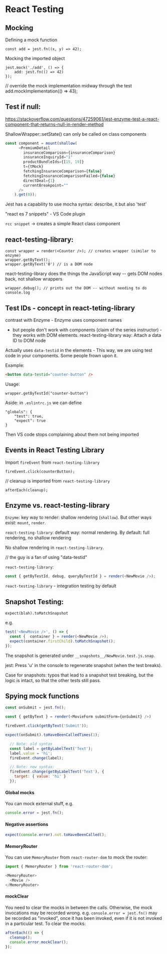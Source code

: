 # React Testing

## Mocking

Defining a mock function
```
const add = jest.fn((x, y) => 42);
```

Mocking the imported object
```
jest.mock('./add', () => {
	add: jest.fn(() => 42)
});
```

// override the mock implementation midway through the test
add.mockImplementation(() => 43);

## Test if null:
https://stackoverflow.com/questions/47259061/jest-enzyme-test-a-react-component-that-returns-null-in-render-method

ShallowWrapper::setState() can only be called on class components

```javascript
const component = mount(shallow(
      <PremiumDetail
        insuranceComparison={insuranceComparison}
        insuranceInquiryId="1"
        productBundleIds={[15, 19]}
        t={tMock}
        fetchingInsuranceComparison={false}
        fetchingInsuranceComparisonFailed={false}
        directDeal={1}
        currentBreakpoint=""
      />
    ).get(0));
```
	
Jest has a capability to use mocha syntax: describe, it
but also 'test' 

"react es 7 snippets" - VS Code plugin 

`rcc snippet` -> creates a simple React class component

## react-testing-library:
```
const wrapper = render(<Counter />); // creates wrapper (similar to enzyme)
wrapper.getByText();
wrapper.getByText('0') // is a DOM node
```
react-testing-library does the things the JavaScript way -- gets DOM nodes back, not shallow wrappers

```
wrapper.debug(); // prints out the DOM -- without needing to do console.log
```

## Test IDs - concept in react-teting-library
contrast with Enzyme - Enzyme uses component names
- but people don't work with components (claim of the series instructor) - they works with DOM elements.
react-testing-library way: Attach a data ID to DOM node

Actually uses `data-testid` in the elements - This way, we are using test code in your components. Some people frown upon it.

Example:
```html
<button data-testid="counter-button" />
```

Usage:
```
wrapper.getByTestId("counter-button")
```

Aside:
in `.eslintrc.js` we can define
```
"globals": {
	"test": true,
	"expect": true
}
```
Then VS code stops complaining about them not being imported

## Events in React Testing Library
Import `fireEvent` from `react-testing-library`
```
fireEvent.click(counterButton);
```
// cleanup is imported from `react-testing-library`

```
afterEach(cleanup);
```

## Enzyme vs. react-testing-library
`Enzyme`: key way to render: shallow rendering (`shallow`). But other ways exist: `mount`, `render`.

`react-testing-library`: default way: normal rendering. By default: full rendering, no shallow rendering
	
No shallow rendering in `react-testing-library`.

// the guy is a fan of using "data-testid"

`react-testing-library`:
```javascript
const { getByTestId, debug, queryByTestId } = render(<NewMovie />);
```

`react-testing-library` - integration testing by default


## Snapshot Testing:

```
expect(blah).toMatchSnapshot
```
e.g.
```javascript
test('<NewMovie />', () => {
  const {  container } = render(<NewMovie />);
  expect(container.firstChild).toMatchSnapshot();
});
```

The snapshot is generated under `__snapshots__/NewMovie.test.js.snap`. 

jest: Press 'u' in the console to regenerate snapshot (when the test breaks).

Case for snapshots: typos that lead to a snapshot test breaking, but the logic is intact, so that the other tests still pass.


## Spying mock functions

```javascript
const onSubmit = jest.fn();

const { getByText } = render(<MovieForm submitForm={onSubmit} />)

fireEvent.click(getByText('Submit'));

expect(onSubmit).toHaveBeenCalledTimes(1);
```

```javascript
  // Note: old syntax
  const label = getByLabelText('Text');
  label.value = 'hi';
  fireEvent.change(label);

  // Note: new syntax:
  fireEvent.change(getByLabelText('Text'), { 
    target: { value: 'hi' }
  });
```

#### Global mocks
You can mock external stuff, e.g.
```javascript
console.error = jest.fn();
```

#### Negative assertions
```javascript
expect(console.error).not.toHaveBeenCalled();
```

#### MemoryRouter
You can use `MemoryRouter` from `react-router-dom` to mock the router:
```javascript
import { MemoryRouter } from 'react-router-dom';

<MemoryRouter>
  <Movie />
</MemoryRouter>
```

#### mockClear
You need to clear the mocks in between the calls. Otherwise, the mock invocations may be recorded wrong.
e.g.  `console.error = jest.fn()` may be recorded as "invoked", once it has been invoked, even if it is not invoked in a particular test. To clear the mocks:

```javascript
afterEach(() => {
  cleanup();
  console.error.mockClear();
});
```